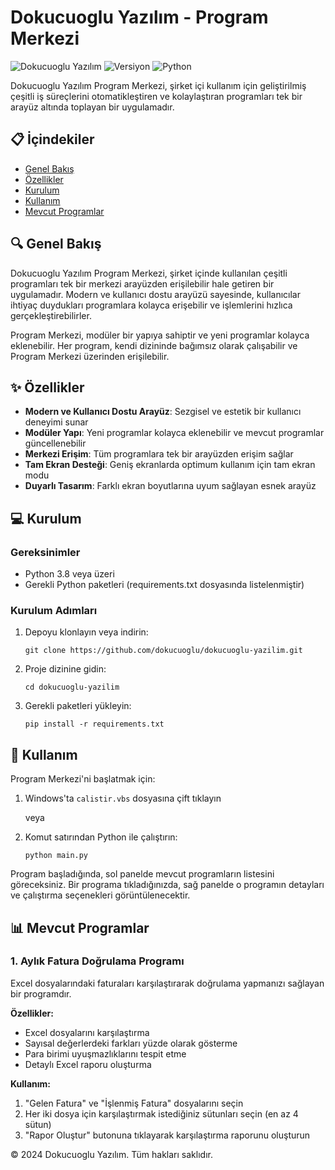 # Dokucuoglu Yazılım - Program Merkezi

![Dokucuoglu Yazılım](https://img.shields.io/badge/Dokucuoglu-Yazılım-blue)
![Versiyon](https://img.shields.io/badge/Versiyon-1.0.0-green)
![Python](https://img.shields.io/badge/Python-3.8+-yellow)

Dokucuoglu Yazılım Program Merkezi, şirket içi kullanım için geliştirilmiş çeşitli iş süreçlerini otomatikleştiren ve kolaylaştıran programları tek bir arayüz altında toplayan bir uygulamadır.

## 📋 İçindekiler

- [Genel Bakış](#genel-bakış)
- [Özellikler](#özellikler)
- [Kurulum](#kurulum)
- [Kullanım](#kullanım)
- [Mevcut Programlar](#mevcut-programlar)

## 🔍 Genel Bakış

Dokucuoglu Yazılım Program Merkezi, şirket içinde kullanılan çeşitli programları tek bir merkezi arayüzden erişilebilir hale getiren bir uygulamadır. Modern ve kullanıcı dostu arayüzü sayesinde, kullanıcılar ihtiyaç duydukları programlara kolayca erişebilir ve işlemlerini hızlıca gerçekleştirebilirler.

Program Merkezi, modüler bir yapıya sahiptir ve yeni programlar kolayca eklenebilir. Her program, kendi dizininde bağımsız olarak çalışabilir ve Program Merkezi üzerinden erişilebilir.

## ✨ Özellikler

- **Modern ve Kullanıcı Dostu Arayüz**: Sezgisel ve estetik bir kullanıcı deneyimi sunar
- **Modüler Yapı**: Yeni programlar kolayca eklenebilir ve mevcut programlar güncellenebilir
- **Merkezi Erişim**: Tüm programlara tek bir arayüzden erişim sağlar
- **Tam Ekran Desteği**: Geniş ekranlarda optimum kullanım için tam ekran modu
- **Duyarlı Tasarım**: Farklı ekran boyutlarına uyum sağlayan esnek arayüz

## 💻 Kurulum

### Gereksinimler

- Python 3.8 veya üzeri
- Gerekli Python paketleri (requirements.txt dosyasında listelenmiştir)

### Kurulum Adımları

1. Depoyu klonlayın veya indirin:
   ```
   git clone https://github.com/dokucuoglu/dokucuoglu-yazilim.git
   ```

2. Proje dizinine gidin:
   ```
   cd dokucuoglu-yazilim
   ```

3. Gerekli paketleri yükleyin:
   ```
   pip install -r requirements.txt
   ```

## 🚀 Kullanım

Program Merkezi'ni başlatmak için:

1. Windows'ta `calistir.vbs` dosyasına çift tıklayın
   
   veya
   
2. Komut satırından Python ile çalıştırın:
   ```
   python main.py
   ```

Program başladığında, sol panelde mevcut programların listesini göreceksiniz. Bir programa tıkladığınızda, sağ panelde o programın detayları ve çalıştırma seçenekleri görüntülenecektir.

## 📊 Mevcut Programlar

### 1. Aylık Fatura Doğrulama Programı

Excel dosyalarındaki faturaları karşılaştırarak doğrulama yapmanızı sağlayan bir programdır.

**Özellikler:**
- Excel dosyalarını karşılaştırma
- Sayısal değerlerdeki farkları yüzde olarak gösterme
- Para birimi uyuşmazlıklarını tespit etme
- Detaylı Excel raporu oluşturma

**Kullanım:**
1. "Gelen Fatura" ve "İşlenmiş Fatura" dosyalarını seçin
2. Her iki dosya için karşılaştırmak istediğiniz sütunları seçin (en az 4 sütun)
3. "Rapor Oluştur" butonuna tıklayarak karşılaştırma raporunu oluşturun


© 2024 Dokucuoglu Yazılım. Tüm hakları saklıdır.
